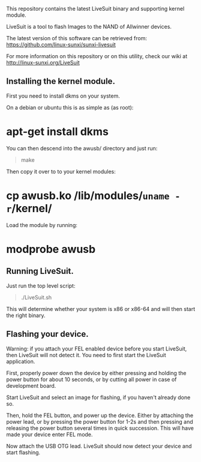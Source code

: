 This repository contains the latest LiveSuit binary and supporting 
kernel module.

LiveSuit is a tool to flash Images to the NAND of Allwinner devices.

The latest version of this software can be retrieved from:
https://github.com/linux-sunxi/sunxi-livesuit

For more information on this repository or on this utility, check our
wiki at http://linux-sunxi.org/LiveSuit

Installing the kernel module.
-----------------------------

First you need to install dkms on your system.

On a debian or ubuntu this is as simple as (as root):
# apt-get install dkms

You can then descend into the awusb/ directory and just run:
> make

Then copy it over to to your kernel modules:
# cp awusb.ko /lib/modules/`uname -r`/kernel/

Load the module by running:
# modprobe awusb

Running LiveSuit.
-----------------

Just run the top level script:
> ./LiveSuit.sh

This will determine whether your system is x86 or x86-64 and will then
start the right binary.

Flashing your device.
---------------------

Warning: if you attach your FEL enabled device before you start
LiveSuit, then LiveSuit will not detect it. You need to first start the
LiveSuit application.

First, properly power down the device by either pressing and holding the
power button for about 10 seconds, or by cutting all power in case of
development board.

Start LiveSuit and select an image for flashing, if you haven't already
done so.

Then, hold the FEL button, and power up the device. Either by attaching
the power lead, or by pressing the power button for 1-2s and then
pressing and releasing the power button several times in quick
succession. This will have made your device enter FEL mode.

Now attach the USB OTG lead. LiveSuit should now detect your device and
start flashing.
